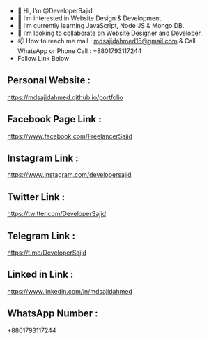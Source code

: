 - 👋 Hi, I’m @DeveloperSajid
- 👀 I’m interested in Website Design & Development.
- 🌱 I’m currently learning JavaScript, Node JS & Mongo DB.
- 💞️ I’m looking to collaborate on Website Designer and Developer.
- 📫 How to reach me mail : mdsajidahmed15@gmail.com & Call WhatsApp or Phone Call : +8801793117244
- Follow Link Below
## Personal Website :
https://mdsajidahmed.github.io/portfolio
## Facebook Page Link :
https://www.facebook.com/FreelancerSajid
## Instagram Link :
https://www.instagram.com/developersajid
## Twitter Link :
https://twitter.com/DeveloperSajid
## Telegram Link :
https://t.me/DeveloperSajid
## Linked in Link :
https://www.linkedin.com/in/mdsajidahmed
## WhatsApp Number :
+8801793117244
<!---
DeveloperSajid/DeveloperSajid is a ✨ special ✨ repository because its `README.md` (this file) appears on your GitHub profile.
You can click the Preview link to take a look at your changes.
--->
